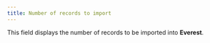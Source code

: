 ```yaml
---
title: Number of records to import
---
```



This field displays the number of records to be imported  into **Everest**.
